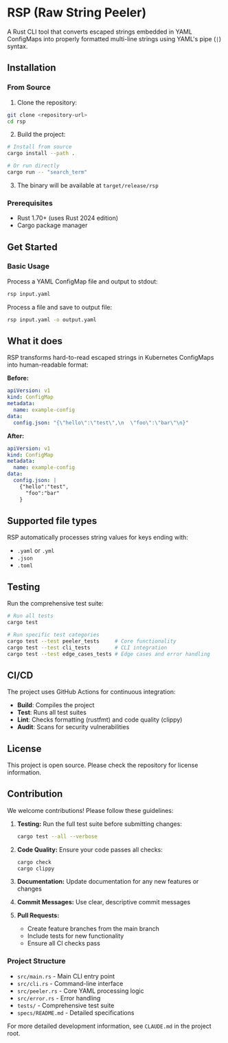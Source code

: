 # RSP (Raw String Peeler)

A Rust CLI tool that converts escaped strings embedded in YAML ConfigMaps into properly formatted multi-line strings using YAML's pipe (`|`) syntax.

## Installation

### From Source

1. Clone the repository:
```bash
git clone <repository-url>
cd rsp
```

2. Build the project:

```bash
# Install from source
cargo install --path .

# Or run directly
cargo run -- "search_term"
```

3. The binary will be available at `target/release/rsp`

### Prerequisites

- Rust 1.70+ (uses Rust 2024 edition)
- Cargo package manager

## Get Started

### Basic Usage

Process a YAML ConfigMap file and output to stdout:
```bash
rsp input.yaml
```

Process a file and save to output file:
```bash
rsp input.yaml -o output.yaml
```

## What it does

RSP transforms hard-to-read escaped strings in Kubernetes ConfigMaps into human-readable format:

**Before:**
```yaml
apiVersion: v1
kind: ConfigMap
metadata:
  name: example-config
data:
  config.json: "{\"hello\":\"test\",\n  \"foo\":\"bar\"\n}"
```

**After:**
```yaml
apiVersion: v1
kind: ConfigMap
metadata:
  name: example-config
data:
  config.json: |
    {"hello":"test",
      "foo":"bar"
    }
```

## Supported file types

RSP automatically processes string values for keys ending with:
- `.yaml` or `.yml`
- `.json`
- `.toml`

## Testing

Run the comprehensive test suite:

```bash
# Run all tests
cargo test

# Run specific test categories
cargo test --test peeler_tests     # Core functionality
cargo test --test cli_tests        # CLI integration  
cargo test --test edge_cases_tests # Edge cases and error handling
```

## CI/CD

The project uses GitHub Actions for continuous integration:

- **Build**: Compiles the project
- **Test**: Runs all test suites
- **Lint**: Checks formatting (rustfmt) and code quality (clippy)
- **Audit**: Scans for security vulnerabilities

## License

This project is open source. Please check the repository for license information.

## Contribution

We welcome contributions! Please follow these guidelines:

1. **Testing:** Run the full test suite before submitting changes:
   ```bash
   cargo test --all --verbose
   ```

2. **Code Quality:** Ensure your code passes all checks:
   ```bash
   cargo check
   cargo clippy
   ```

3. **Documentation:** Update documentation for any new features or changes

4. **Commit Messages:** Use clear, descriptive commit messages

5. **Pull Requests:** 
   - Create feature branches from the main branch
   - Include tests for new functionality
   - Ensure all CI checks pass

### Project Structure

- `src/main.rs` - Main CLI entry point
- `src/cli.rs` - Command-line interface
- `src/peeler.rs` - Core YAML processing logic
- `src/error.rs` - Error handling
- `tests/` - Comprehensive test suite
- `specs/README.md` - Detailed specifications

For more detailed development information, see `CLAUDE.md` in the project root.
